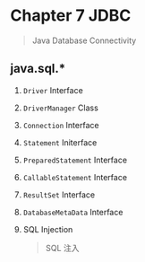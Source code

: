 # Chapter 7 JDBC

> Java Database Connectivity

## java.sql.*

1. `Driver` Interface
2. `DriverManager` Class
3. `Connection` Interface
4. `Statement` Initerface
5. `PreparedStatement` Interface
6. `CallableStatement` Interface
6. `ResultSet` Interface
7. `DatabaseMetaData` Interface
1. SQL Injection 

    > SQL 注入 